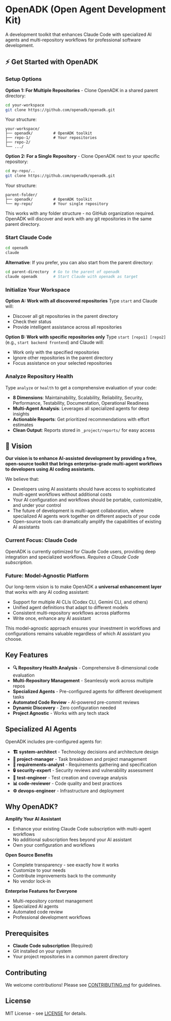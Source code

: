 # OpenADK (Open Agent Development Kit)

A development toolkit that enhances Claude Code with specialized AI agents and multi-repository workflows for professional software development.

## ⚡ Get Started with OpenADK

### Setup Options

**Option 1: For Multiple Repositories** - Clone OpenADK in a shared parent directory:
```bash
cd your-workspace
git clone https://github.com/openadk/openadk.git
```

Your structure:
```
your-workspace/
├── openadk/         # OpenADK toolkit
├── repo-1/          # Your repositories
├── repo-2/
└── .../
```

**Option 2: For a Single Repository** - Clone OpenADK next to your specific repository:
```bash
cd my-repo/..
git clone https://github.com/openadk/openadk.git
```

Your structure:
```
parent-folder/
├── openadk/         # OpenADK toolkit
└── my-repo/         # Your single repository
```

This works with any folder structure - no GitHub organization required. OpenADK will discover and work with any git repositories in the same parent directory.

### Start Claude Code

```bash
cd openadk
claude
```

**Alternative**: If you prefer, you can also start from the parent directory:
```bash
cd parent-directory  # Go to the parent of openadk
claude openadk       # Start Claude with openadk as target
```

### Initialize Your Workspace

**Option A: Work with all discovered repositories**
Type `start` and Claude will:
- Discover all git repositories in the parent directory
- Check their status
- Provide intelligent assistance across all repositories

**Option B: Work with specific repositories only**
Type `start [repo1] [repo2]` (e.g., `start backend frontend`) and Claude will:
- Work only with the specified repositories
- Ignore other repositories in the parent directory
- Focus assistance on your selected repositories

### Analyze Repository Health

Type `analyze` or `health` to get a comprehensive evaluation of your code:
- **8 Dimensions**: Maintainability, Scalability, Reliability, Security, Performance, Testability, Documentation, Operational Readiness
- **Multi-Agent Analysis**: Leverages all specialized agents for deep insights
- **Actionable Reports**: Get prioritized recommendations with effort estimates
- **Clean Output**: Reports stored in `_project/reports/` for easy access

## 🎯 Vision

**Our vision is to enhance AI-assisted development by providing a free, open-source toolkit that brings enterprise-grade multi-agent workflows to developers using AI coding assistants.**

We believe that:
- Developers using AI assistants should have access to sophisticated multi-agent workflows without additional costs
- Your AI configuration and workflows should be portable, customizable, and under your control
- The future of development is multi-agent collaboration, where specialized AI agents work together on different aspects of your code
- Open-source tools can dramatically amplify the capabilities of existing AI assistants

### Current Focus: Claude Code
OpenADK is currently optimized for Claude Code users, providing deep integration and specialized workflows. *Requires a Claude Code subscription.*

### Future: Model-Agnostic Platform
Our long-term vision is to make OpenADK a **universal enhancement layer** that works with any AI coding assistant:
- Support for multiple AI CLIs (Codex CLI, Gemini CLI, and others)
- Unified agent definitions that adapt to different models
- Consistent multi-repository workflows across platforms
- Write once, enhance any AI assistant

This model-agnostic approach ensures your investment in workflows and configurations remains valuable regardless of which AI assistant you choose.

## Key Features

- **🔍 Repository Health Analysis** - Comprehensive 8-dimensional code evaluation
- **Multi-Repository Management** - Seamlessly work across multiple repos
- **Specialized Agents** - Pre-configured agents for different development tasks
- **Automated Code Review** - AI-powered pre-commit reviews
- **Dynamic Discovery** - Zero configuration needed
- **Project Agnostic** - Works with any tech stack

## Specialized AI Agents

OpenADK includes pre-configured agents for:

- **🏗️ system-architect** - Technology decisions and architecture design
- **👔 project-manager** - Task breakdown and project management
- **📝 requirements-analyst** - Requirements gathering and specification
- **🔒 security-expert** - Security reviews and vulnerability assessment
- **🧪 test-engineer** - Test creation and coverage analysis
- **📊 code-reviewer** - Code quality and best practices
- **⚙️ devops-engineer** - Infrastructure and deployment

## Why OpenADK?

**Amplify Your AI Assistant**
- Enhance your existing Claude Code subscription with multi-agent workflows
- No additional subscription fees beyond your AI assistant
- Own your configuration and workflows

**Open Source Benefits**
- Complete transparency - see exactly how it works
- Customize to your needs
- Contribute improvements back to the community
- No vendor lock-in

**Enterprise Features for Everyone**
- Multi-repository context management
- Specialized AI agents
- Automated code review
- Professional development workflows

## Prerequisites

- **Claude Code subscription** (Required)
- Git installed on your system
- Your project repositories in a common parent directory


## Contributing

We welcome contributions! Please see [CONTRIBUTING.md](CONTRIBUTING.md) for guidelines.

## License

MIT License - see [LICENSE](LICENSE) for details.
